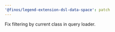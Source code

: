 ```yaml
---
'@finos/legend-extension-dsl-data-space': patch
---
```


Fix filtering by current class in query loader.
